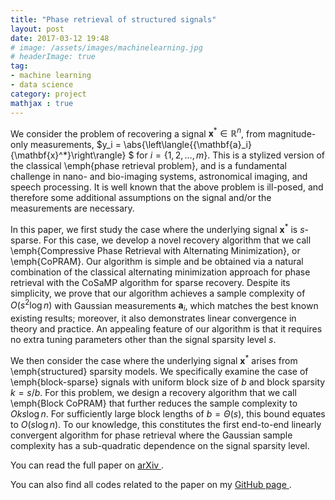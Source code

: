 ```yaml
---
title: "Phase retrieval of structured signals"
layout: post
date: 2017-03-12 19:48
# image: /assets/images/machinelearning.jpg
# headerImage: true
tag:
- machine learning
- data science
category: project
mathjax : true
---
```


We consider the problem of recovering a signal $\mathbf{x}^* \in \mathbb{R}^n$, from magnitude-only measurements, $y_i = \abs{\left\langle{{\mathbf{a}_i}{\mathbf{x}^*}\right\rangle} $ for $i=\{1,2,\ldots,m\}$. This is a stylized version of the classical \emph{phase retrieval problem}, and is a fundamental challenge in nano- and bio-imaging systems, astronomical imaging, and speech processing. It is well known that the above problem is ill-posed, and therefore some additional assumptions on the signal and/or the measurements are necessary.

In this paper, we first study the case where the underlying signal $\mathbf{x}^*$ is $s$-sparse. For this case, we develop a novel recovery algorithm that we call \emph{Compressive Phase Retrieval with Alternating Minimization}, or \emph{CoPRAM}. Our algorithm is simple and be obtained via a natural combination of the classical alternating minimization approach for phase retrieval with the CoSaMP algorithm for sparse recovery. Despite its simplicity, we prove that our algorithm achieves a sample complexity of $O(s^2 \log n)$ with Gaussian measurements $\mathbf{a}_i$, which matches the best known existing results; moreover, it also demonstrates linear convergence in theory and practice. An appealing feature of our algorithm is that it requires no extra tuning parameters other than the signal sparsity level $s$.

We then consider the case where the underlying signal $\mathbf{x}^*$ arises from \emph{structured} sparsity models. We specifically examine the case of \emph{block-sparse} signals with uniform block size of $b$ and block sparsity $k=s/b$. For this problem, we design a recovery algorithm that we call \emph{Block CoPRAM} that further reduces the sample complexity to $O{ks \log n}$. For sufficiently large block lengths of $b=\Theta(s)$, this bound equates to $O(s \log n)$. To our knowledge, this constitutes the first end-to-end linearly convergent algorithm for phase retrieval where the Gaussian sample complexity has a sub-quadratic dependence on the signal sparsity level.

You can read the full paper on <a target="_blank" href='https://arxiv.org/abs/1705.06412'> arXiv </a>.

You can also find all codes related to the paper on my <a target="_blank" href='https://github.com/GauriJagatap/model-copram'> GitHub page </a>.